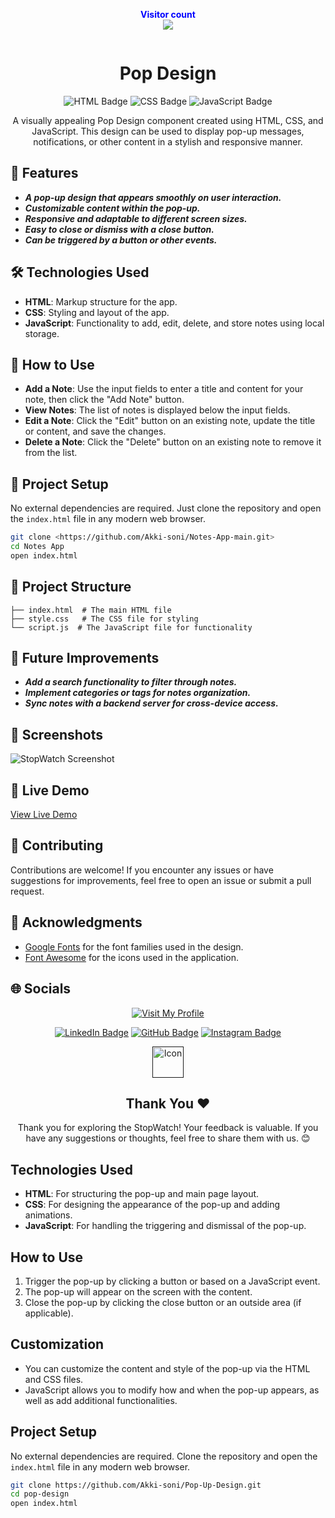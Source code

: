 <p align="center">
  <b style="color: blue;  ">Visitor count</b>
  <br>
  <a style="" href="https://github.com/Akki-soni">
  <img src="https://komarev.com/ghpvc/?username=akki-soni&label=Profile%20views&color=0e75b6&style=flat" />
  </a>
</p>
<p align="center"> <a href="https://twitter.com/" target="blank"><img src="https://img.shields.io/twitter/follow/?logo=twitter&style=for-the-badge" alt="" /></a> </p>

<h1 align="center">Pop Design</h1>

<p align="center">
  <img src="https://img.shields.io/badge/HTML-E34F26?style=for-the-badge&logo=html5&logoColor=white" alt="HTML Badge">
  <img src="https://img.shields.io/badge/CSS-1572B6?style=for-the-badge&logo=css3&logoColor=white" alt="CSS Badge">
  <img src="https://img.shields.io/badge/JavaScript-F7DF1E?style=for-the-badge&logo=javascript&logoColor=black" alt="JavaScript Badge">
</p>

<p align="center">
  A visually appealing Pop Design component created using HTML, CSS, and JavaScript. This design can be used to display pop-up messages, notifications, or other content in a stylish and responsive manner.
</p>

## 🚀 Features

- ***A pop-up design that appears smoothly on user interaction.***
- ***Customizable content within the pop-up.***
- ***Responsive and adaptable to different screen sizes.***
- ***Easy to close or dismiss with a close button.***
- ***Can be triggered by a button or other events.***

## 🛠️ Technologies Used

- **HTML**: Markup structure for the app.
- **CSS**: Styling and layout of the app.
- **JavaScript**: Functionality to add, edit, delete, and store notes using local storage.

## 🚀 How to Use

- **Add a Note**: Use the input fields to enter a title and content for your note, then click the "Add Note" button.
- **View Notes**: The list of notes is displayed below the input fields.
- **Edit a Note**: Click the "Edit" button on an existing note, update the title or content, and save the changes.
- **Delete a Note**: Click the "Delete" button on an existing note to remove it from the list.

## 🚀 Project Setup

No external dependencies are required. Just clone the repository and open the `index.html` file in any modern web browser.

```bash
git clone <https://github.com/Akki-soni/Notes-App-main.git>
cd Notes App
open index.html
```

## 🚀 Project Structure

```
├── index.html  # The main HTML file
├── style.css   # The CSS file for styling
└── script.js  # The JavaScript file for functionality
```

## 🚀 Future Improvements

- ***Add a search functionality to filter through notes.***
- ***Implement categories or tags for notes organization.***
- ***Sync notes with a backend server for cross-device access.***


## 🌟 Screenshots

![StopWatch Screenshot](/images/NA_Screenshot.png)

## 🔗 Live Demo

[View Live Demo](https://notes-app-main-eight.vercel.app/)

## 🤝 Contributing

Contributions are welcome! If you encounter any issues or have suggestions for improvements, feel free to open an issue or submit a pull request.

## 🙏 Acknowledgments

- [Google Fonts](https://fonts.google.com/) for the font families used in the design.
- [Font Awesome](https://fontawesome.com/) for the icons used in the application.

## 🌐 Socials

<div align="center">

[![Visit My Profile](https://img.shields.io/badge/Visit%20My%20Profile-%23121011.svg?style=for-the-badge&logo=github&logoColor=white)](https://github.com/Akki-soni)

[![LinkedIn Badge](https://img.shields.io/badge/LinkedIn-%230077B5.svg?logo=linkedin&logoColor=white)](https://www.linkedin.com/in/akashchandraverma/)
[![GitHub Badge](https://img.shields.io/badge/GitHub-%23121011.svg?style=for-the-badge&logo=github&logoColor=white)](https://github.com/Akki-soni)
[![Instagram Badge](https://img.shields.io/badge/Instagram-%23E4405F.svg?style=for-the-badge&logo=instagram&logoColor=white)](https://www.instagram.com/akki_214g/)

<a href="">
  <img src="/images/logoo.jpeg" alt="Icon" style="vertical-align:middle; width:50px; height:auto;">
</a>

## Thank You &#10084;

Thank you for exploring the StopWatch! Your feedback is valuable. If you have any suggestions or thoughts, feel free to share them with us. 😊

</div>













## Technologies Used

- **HTML**: For structuring the pop-up and main page layout.
- **CSS**: For designing the appearance of the pop-up and adding animations.
- **JavaScript**: For handling the triggering and dismissal of the pop-up.

## How to Use

1. Trigger the pop-up by clicking a button or based on a JavaScript event.
2. The pop-up will appear on the screen with the content.
3. Close the pop-up by clicking the close button or an outside area (if applicable).

## Customization

- You can customize the content and style of the pop-up via the HTML and CSS files.
- JavaScript allows you to modify how and when the pop-up appears, as well as add additional functionalities.

## Project Setup

No external dependencies are required. Clone the repository and open the `index.html` file in any modern web browser.

```bash
git clone https://github.com/Akki-soni/Pop-Up-Design.git
cd pop-design
open index.html
```



